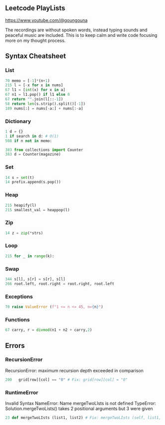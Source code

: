 ## Leetcode PlayLists

https://www.youtube.com/@goungouna

The recordings are without spoken words, instead typing sounds and peaceful music are included. This is to keep calm and write code focusing more on my thought process. 

## Syntax Cheatsheet
### List
```python
70 memo = [-1]*(n+1)
215 l = [-x for x in nums]
67 l1 = [int(x) for x in a]
67 n1 = l1.pop() if l1 else 0
67 return "".join(l[::-1])
58 return len(s.strip().split()[-1])
189 nums[:] = nums[-a:] + nums[:-a]
```

### Dictionary
```python
1 d = {}
1 if search in d: # O(1)
508 if n not in memo:

383 from collections import Counter
383 d = Counter(magazine)
```

### Set
```python
14 s = set(t)
14 prefix.append(s.pop())
```

### Heap
```python
215 heapify(l)
215 smallest_val = heappop(l)
```

### Zip
```python
14 z = zip(*strs)
```

### Loop
```python
215 for _ in range(k):
```

### Swap
```python
344 s[l], s[r] = s[r], s[l]
266 root.left, root.right = root.right, root.left
```

### Exceptions
```python
70 raise ValueError (f"1 <= n <= 45, n={n}")

```

### Functions
```python
67 carry, r = divmod(n1 + n2 + carry,2)
```


## Errors
### RecursionError
RecursionError: maximum recursion depth exceeded in comparison
```python
200   grid[row][col] == "0" # Fix: grid[row][col] = "0"
```
### RuntimeError
Invalid Syntax
NameError: Name mergeTwoLIsts is not defined
TypeError: Solution.mergeTwoLists() takes 2 positional arguments but 3 were given
```python
23 def mergeTwoLIsts (list1, list2) # Fix: mergeTwoLIsts (self, list1, list2)
```
